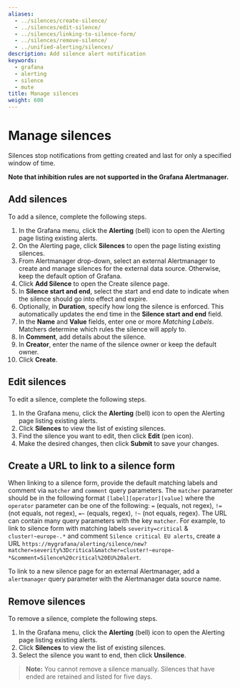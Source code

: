 ```yaml
---
aliases:
  - ../silences/create-silence/
  - ../silences/edit-silence/
  - ../silences/linking-to-silence-form/
  - ../silences/remove-silence/
  - ../unified-alerting/silences/
description: Add silence alert notification
keywords:
  - grafana
  - alerting
  - silence
  - mute
title: Manage silences
weight: 600
---
```


# Manage silences

Silences stop notifications from getting created and last for only a specified window of time.

**Note that inhibition rules are not supported in the Grafana Alertmanager.**

## Add silences

To add a silence, complete the following steps.

1. In the Grafana menu, click the **Alerting** (bell) icon to open the Alerting page listing existing alerts.
2. On the Alerting page, click **Silences** to open the page listing existing silences.
3. From Alertmanager drop-down, select an external Alertmanager to create and manage silences for the external data source. Otherwise, keep the default option of Grafana.
4. Click **Add Silence** to open the Create silence page.
5. In **Silence start and end**, select the start and end date to indicate when the silence should go into effect and expire.
6. Optionally, in **Duration**, specify how long the silence is enforced. This automatically updates the end time in the **Silence start and end** field.
7. In the **Name** and **Value** fields, enter one or more _Matching Labels_. Matchers determine which rules the silence will apply to.
8. In **Comment**, add details about the silence.
9. In **Creator**, enter the name of the silence owner or keep the default owner.
10. Click **Create**.

## Edit silences

To edit a silence, complete the following steps.

1. In the Grafana menu, click the **Alerting** (bell) icon to open the Alerting page listing existing alerts.
2. Click **Silences** to view the list of existing silences.
3. Find the silence you want to edit, then click **Edit** (pen icon).
4. Make the desired changes, then click **Submit** to save your changes.

## Create a URL to link to a silence form

When linking to a silence form, provide the default matching labels and comment via `matcher` and `comment` query parameters. The `matcher` parameter should be in the following format `[label][operator][value]` where the `operator` parameter can be one of the following: `=` (equals, not regex), `!=` (not equals, not regex), `=~` (equals, regex), `!~` (not equals, regex).
The URL can contain many query parameters with the key `matcher`.
For example, to link to silence form with matching labels `severity=critical` & `cluster!~europe-.*` and comment `Silence critical EU alerts`, create a URL `https://mygrafana/alerting/silence/new?matcher=severity%3Dcritical&matcher=cluster!~europe-*&comment=Silence%20critical%20EU%20alert`.

To link to a new silence page for an external Alertmanager, add a `alertmanager` query parameter with the Alertmanager data source name.

## Remove silences

To remove a silence, complete the following steps.

1. In the Grafana menu, click the **Alerting** (bell) icon to open the Alerting page listing existing alerts.
1. Click **Silences** to view the list of existing silences.
1. Select the silence you want to end, then click **Unsilence**.

> **Note:** You cannot remove a silence manually. Silences that have ended are retained and listed for five days.
